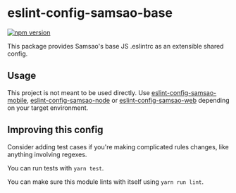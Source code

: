 # eslint-config-samsao-base

[![npm version](https://badge.fury.io/js/eslint-config-samsao-base.svg)](https://badge.fury.io/js/eslint-config-samsao-base)

This package provides Samsao's base JS .eslintrc as an extensible shared config.

## Usage

This project is not meant to be used directly. Use [eslint-config-samsao-mobile](../eslint-config-samsao-mobile),
[eslint-config-samsao-node](../eslint-config-samsao-node) or
[eslint-config-samsao-web](../eslint-config-samsao-web) depending on your target environment.

## Improving this config

Consider adding test cases if you're making complicated rules changes, like anything involving regexes.

You can run tests with `yarn test`.

You can make sure this module lints with itself using `yarn run lint`.
